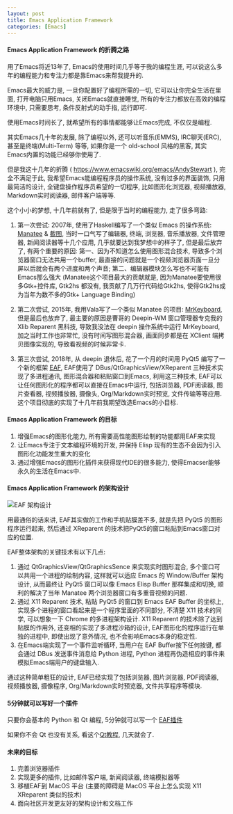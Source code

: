 ```yaml
---
layout: post
title: Emacs Application Framework
categories: [Emacs]
---
```


#### Emacs Application Framework 的折腾之路
用了Emacs将近13年了, Emacs的使用时间几乎等于我的编程生涯, 可以说这么多年的编程能力和专注力都是靠Emacs来帮我提升的.

Emacs最大的威力是, 一旦你配置好了编程所需的一切, 它可以让你完全生活在里面, 打开电脑只用Emacs, 关闭Emacs就直接睡觉, 所有的专注力都放在高效的编程环境中, 只需要思考, 条件反射式的动手指, 运行即可.

使用Emacs时间长了, 就希望所有的事情都能够让Emacs完成, 不仅仅是编程.

其实Emacs几十年的发展, 除了编程以外, 还可以听音乐(EMMS), IRC聊天(ERC), 甚至是终端(Multi-Term) 等等, 如果你是一个 old-school 风格的黑客, 其实Emacs内置的功能已经够你使用了.

但是我这十几年的折腾 ( https://www.emacswiki.org/emacs/AndyStewart ), 完全不满足于此, 我希望Emacs能编程程序员的操作系统, 没有过多的界面装饰, 只用最简洁的设计, 全键盘操作程序员希望的一切程序, 比如图形化浏览器, 视频播放器, Markdown实时阅读器, 邮件客户端等等.

这个小小的梦想, 十几年前就有了, 但是限于当时的编程能力, 走了很多弯路:
1. 第一次尝试: 2007年, 使用了Haskell编写了一个类似 Emacs 的操作系统: [Manatee](https://wiki.haskell.org/Manatee) & [截图](https://www.flickr.com/photos/48809572@N02/), 当时一口气写了编辑器, 终端, 浏览器, 音乐播放器, 文件管理器, 新闻阅读器等十几个应用, 几乎就要达到我梦想中的样子了, 但是最后放弃了, 有两个重要的原因: 第一、因为不知道怎么使用图形混合技术, 导致多个浏览器窗口无法共用一个buffer, 最直接的问题就是一个视频浏览器页面一旦分屏以后就会有两个进度和两个声音; 第二、编辑器模块怎么写也不可能有Emacs那么强大   (Manatee这个项目最大的贡献就是, 因为Manatee要使用很多Gtk+控件库, Gtk2hs 都没有, 我贡献了几万行代码给Gtk2hs, 使得Gtk2hs成为当年为数不多的Gtk+ Language Binding)

2. 第二次尝试, 2015年, 我用Vala写了一个类似 Manatee 的项目: [MrKeyboard](https://github.com/manateelazycat/mrkeyboard), 但是最后也放弃了, 最主要的原因是曹哥的 Deepin-WM 窗口管理器专克我的 Xlib Reparent 黑科技, 导致我没法在 deepin 操作系统中运行 MrKeyboard, 加之当时工作也非常忙, 没有时间写图形混合器, 画面同步都是在 XClient 端拷贝图像实现的, 导致看视频的时候非常卡.

3. 第三次尝试, 2018年, 从 deepin 退休后, 花了一个月的时间用 PyQt5 编写了一个新的框架 [EAF](https://github.com/manateelazycat/emacs-application-framework), EAF使用了 DBus/QtGraphicsView/XReparent 三种技术实现了多进程通讯, 图形混合器和粘贴窗口到Emacs, 利用这三种技术, EAF可以让任何图形化的程序都可以直接在Emacs中运行, 包括浏览器, PDF阅读器, 图片查看器, 视频播放器, 摄像头, Org/Markdown实时预览, 文件传输等等应用. 这个项目彻底的实现了十几年前我期望改造Emacs的小目标.

#### Emacs Application Framework 的目标
1. 增强Emacs的图形化能力, 所有需要高性能图形绘制的功能都用EAF来实现
2. 让Emacs专注于文本编程环境的开发, 并保持 Elisp 现有的生态不会因为引入图形化功能发生重大的变化
3. 通过增强Emacs的图形化插件来获得现代IDE的很多能力, 使得Emacser能够永久的生活在Emacs中.

#### Emacs Application Framework 的架构设计
![EAF 架构设计]({{site.url}}/pics/eaf/eaf.png)

用最通俗的话来讲, EAF其实做的工作和手机贴膜差不多, 就是先把 PyQt5 的图形程序运行起来, 然后通过 XReparent 的技术把PyQt5的窗口粘贴到Emacs窗口对应的位置.

EAF整体架构的关键技术有以下几点:
1. 通过 QtGraphicsView/QtGraphicsSence 来实现实时图形混合, 多个窗口可以共用一个进程的绘制内容, 这样就可以适应 Emacs 的 Window/Buffer 架构设计, 从而最终让 PyQt5 窗口可以像 Emacs Elisp Buffer 那样集成和切换, 顺利的解决了当年 Manatee 两个浏览器窗口有多重音视频的问题.
2. 通过 X11 Reparent 技术, 粘贴 PyQt5 的窗口到 Emacs EAF Buffer 的坐标上, 实现多个进程的窗口看起来是一个程序里面的不同部分, 不清楚 X11 技术的同学, 可以想象一下 Chrome 的多进程架构设计. X11 Reparent 的技术除了达到贴膜的作用外, 还变相的实现了多进程沙箱的设计, EAF图形化的程序运行在单独的进程中, 即使出现了意外情况, 也不会影响Emacs本身的稳定性.
3. 在Emacs端实现了一个事件监听循环, 当用户在 EAF Buffer按下任何按键, 都会通过 DBus 发送事件消息给 Python 进程, Python 进程再伪造相应的事件来模拟Emacs端用户的键盘输入.

通过这种简单粗狂的设计, EAF已经实现了包括浏览器, 图片浏览器, PDF阅读器, 视频播放器, 摄像程序, Org/Markdown实时预览器, 文件共享程序等模块.

#### 5分钟就可以写好一个插件
只要你会基本的 Python 和 Qt 编程, 5分钟就可以写一个 [EAF插件](https://github.com/manateelazycat/emacs-application-framework/blob/master/docs/HACKING.md)

如果你不会 Qt 也没有关系, 看这个[Qt教程](http://zetcode.com/gui/pyqt5/), 几天就会了.

#### 未来的目标
1. 完善浏览器插件
2. 实现更多的插件, 比如邮件客户端, 新闻阅读器, 终端模拟器等
3. 移植EAF到 MacOS 平台 (主要的障碍是 MacOS 平台上怎么实现 X11 XReparent 类似的技术)
4. 面向社区开发更友好的架构设计和文档工作
